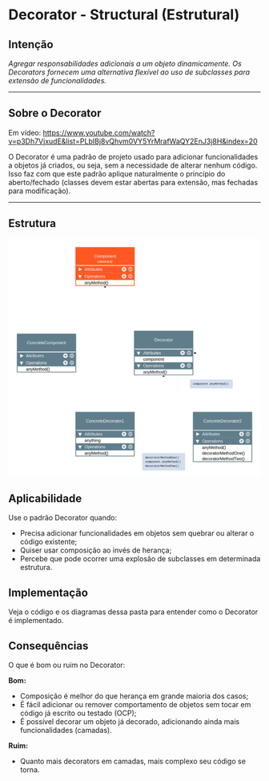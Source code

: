 # Decorator - Structural (Estrutural)

## Intenção

_Agregar responsabilidades adicionais a um objeto dinamicamente. Os Decorators fornecem uma alternativa flexível ao uso de subclasses para extensão de funcionalidades._

---

## Sobre o Decorator

Em vídeo: https://www.youtube.com/watch?v=p3Dh7VjxudE&list=PLbIBj8vQhvm0VY5YrMrafWaQY2EnJ3j8H&index=20

O Decorator é uma padrão de projeto usado para adicionar funcionalidades a objetos já criados, ou seja, sem a necessidade de alterar nenhum código. Isso faz com que este padrão aplique naturalmente o princípio do aberto/fechado (classes devem estar abertas para extensão, mas fechadas para modificação).

---

## Estrutura

<img src="./diagrams/Decorator.png" width="700px">

## Aplicabilidade

Use o padrão Decorator quando:

- Precisa adicionar funcionalidades em objetos sem quebrar ou alterar o código existente;
- Quiser usar composição ao invés de herança;
- Percebe que pode ocorrer uma explosão de subclasses em determinada estrutura.

## Implementação

Veja o código e os diagramas dessa pasta para entender como o Decorator é implementado.

## Consequências

O que é bom ou ruim no Decorator:

**Bom:**

- Composição é melhor do que herança em grande maioria dos casos;
- É fácil adicionar ou remover comportamento de objetos sem tocar em código já escrito ou testado (OCP);
- É possível decorar um objeto já decorado, adicionando ainda mais funcionalidades (camadas).

**Ruim:**

- Quanto mais decorators em camadas, mais complexo seu código se torna.
